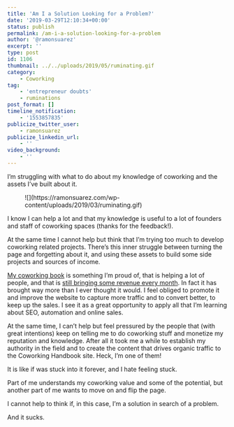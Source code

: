 ```yaml
---
title: 'Am I a Solution Looking for a Problem?'
date: '2019-03-29T12:10:34+00:00'
status: publish
permalink: /am-i-a-solution-looking-for-a-problem
author: '@ramonsuarez'
excerpt: ''
type: post
id: 1106
thumbnail: ../../uploads/2019/05/ruminating.gif
category:
    - Coworking
tag:
    - 'entrepreneur doubts'
    - ruminations
post_format: []
timeline_notification:
    - '1553857835'
publicize_twitter_user:
    - ramonsuarez
publicize_linkedin_url:
    - ''
video_background:
    - ''
---
```

I’m struggling with what to do about my knowledge of coworking and the assets I’ve built about it.

<div class="wp-block-image"><figure class="aligncenter">![](https://ramonsuarez.com/wp-content/uploads/2019/03/ruminating.gif)</div>I know I can help a lot and that my knowledge is useful to a lot of founders and staff of coworking spaces (thanks for the feedback!).

At the same time I cannot help but think that I’m trying too much to develop coworking related projects. There’s this inner struggle between turning the page and forgetting about it, and using these assets to build some side projects and sources of income.

[My coworking book](https://www.coworkinghandbook.com) is something I’m proud of, that is helping a lot of people, and that is [still bringing some revenue every month](https://www.indiehackers.com/interview/moving-beyond-self-doubt-to-write-a-handbook-grossing-over-50k-eae5f6ebab). In fact it has brought way more than I ever thought it would. I feel obliged to promote it and improve the website to capture more traffic and to convert better, to keep up the sales. I see it as a great opportunity to apply all that I’m learning about SEO, automation and online sales.

At the same time, I can’t help but feel pressured by the people that (with great intentions) keep on telling me to do coworking stuff and monetize my reputation and knowledge. After all it took me a while to establish my authority in the field and to create the content that drives organic traffic to the Coworking Handbook site. Heck, I’m one of them!

It is like if was stuck into it forever, and I hate feeling stuck.

Part of me understands my coworking value and some of the potential, but another part of me wants to move on and flip the page.

I cannot help to think if, in this case, I’m a solution in search of a problem.

And it sucks.
